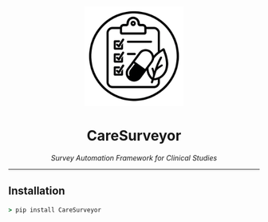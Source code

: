 <!-- CareSurveyor README -->

<p align="center">
  <img src="logo.jpg" alt="CareSurveyor Logo" width="200"/>
</p>

<h1 align="center">CareSurveyor</h1>
<p align="center"><em>Survey Automation Framework&nbsp;for Clinical Studies</em></p>



---


## Installation

```cmd
> pip install CareSurveyor
```



